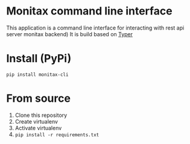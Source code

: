 # Monitax command line interface

This application is a command line interface for interacting with rest api server monitax backend)
It is build based on [Typer](https://github.com/tiangolo/typer)

Install (PyPi)
==============
``
pip install monitax-cli
``

From source
===========
1. Clone this repository
2. Create virtualenv
3. Activate virtualenv
4. ```pip install -r requirements.txt```

